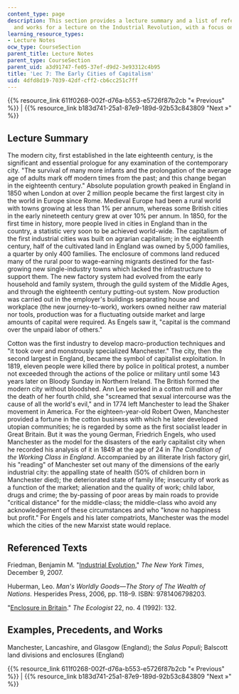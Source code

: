 ```yaml
---
content_type: page
description: This section provides a lecture summary and a list of referenced texts
  and works for a lecture on the Industrial Revolution, with a focus on London.
learning_resource_types:
- Lecture Notes
ocw_type: CourseSection
parent_title: Lecture Notes
parent_type: CourseSection
parent_uid: a3d91747-fe05-37ef-d9d2-3e93312c4b95
title: 'Lec 7: The Early Cities of Capitalism'
uid: 4dfd8d19-7039-42df-cff2-cb6cc251c7ff
---
```


{{% resource_link 611f0268-002f-d76a-b553-e5726f87b2cb "« Previous" %}} | {{% resource_link b183d741-25a1-87e9-189d-92b53c843809 "Next »" %}}

Lecture Summary
---------------

The modern city, first established in the late eighteenth century, is the significant and essential prologue for any examination of the contemporary city. "The survival of many more infants and the prolongation of the average age of adults mark off modern times from the past; and this change began in the eighteenth century." Absolute population growth peaked in England in 1850 when London at over 2 million people became the first largest city in the world in Europe since Rome. Medieval Europe had been a rural world with towns growing at less than 1% per annum, whereas some British cities in the early nineteeth century grew at over 10% per annum. In 1850, for the first time in history, more people lived in cities in England than in the country, a statistic very soon to be achieved world-wide. The capitalism of the first industrial cities was built on agrarian capitalism; in the eighteenth century, half of the cultivated land in England was owned by 5,000 families, a quarter by only 400 families. The enclosure of commons land reduced many of the rural poor to wage-earning migrants destined for the fast-growing new single-industry towns which lacked the infrastructure to support them. The new factory system had evolved from the early household and family system, through the guild system of the Middle Ages, and through the eighteenth century putting-out system. Now production was carried out in the employer's buildings separating house and workplace (the new journey-to-work), workers owned neither raw material nor tools, production was for a fluctuating outside market and large amounts of capital were required. As Engels saw it, "capital is the command over the unpaid labor of others."

Cotton was the first industry to develop macro-production techniques and "it took over and monstrously specialized Manchester." The city, then the second largest in England, became the symbol of capitalist exploitation. In 1819, eleven people were killed there by police in political protest, a number not exceeded through the actions of the police or military until some 143 years later on Bloody Sunday in Northern Ireland. The British formed the modern city without bloodshed. Ann Lee worked in a cotton mill and after the death of her fourth child, she "screamed that sexual intercourse was the cause of all the world's evil," and in 1774 left Manchester to lead the Shaker movement in America. For the eighteen-year-old Robert Owen, Manchester provided a fortune in the cotton business with which he later developed utopian communities; he is regarded by some as the first socialist leader in Great Britain. But it was the young German, Friedrich Engels, who used Manchester as the model for the disasters of the early capitalist city when he recorded his analysis of it in 1849 at the age of 24 in _The Condition of the Working Class in England_. Accompanied by an illiterate Irish factory girl, his "reading" of Manchester set out many of the dimensions of the early industrial city: the appalling state of health (50% of children born in Manchester died); the deteriorated state of family life; insecurity of work as a function of the market; alienation and the quality of work; child labor, drugs and crime; the by-passing of poor areas by main roads to provide "critical distance" for the middle-class; the middle-class who avoid any acknowledgement of these circumstances and who "know no happiness but profit." For Engels and his later compatriots, Manchester was the model which the cities of the new Marxist state would replace.

Referenced Texts
----------------

Friedman, Benjamin M. "[Industrial Evolution](http://www.nytimes.com/2007/12/09/books/review/Friedman-t.html)," _The New York Times_, December 9, 2007.

Huberman, Leo. _Man's Worldly Goods—The Story of The Wealth of Nations._ Hesperides Press, 2006, pp. 118–9. ISBN: 9781406798203.

"[Enclosure in Britain](https://reader.exacteditions.com/issues/5345/page/14)." _The Ecologist_ 22, no. 4 (1992): 132.

Examples, Precedents, and Works
-------------------------------

Manchester, Lancashire, and Glasgow (England); the _Salus Populi_; Balscott land divisions and enclosures (England)

{{% resource_link 611f0268-002f-d76a-b553-e5726f87b2cb "« Previous" %}} | {{% resource_link b183d741-25a1-87e9-189d-92b53c843809 "Next »" %}}